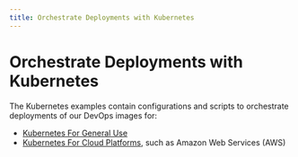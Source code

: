 ```yaml
---
title: Orchestrate Deployments with Kubernetes
---
```

# Orchestrate Deployments with Kubernetes

The Kubernetes examples contain configurations and scripts to orchestrate deployments of our DevOps images for:

* [Kubernetes For General Use](deployK8sGeneral.md)
* [Kubernetes For Cloud Platforms](deployK8sCloud.md), such as Amazon Web Services (AWS)

